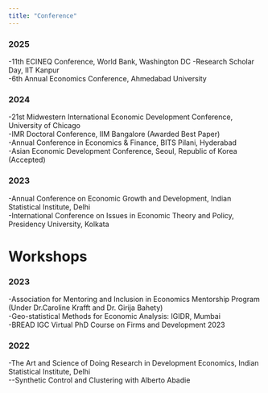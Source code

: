 ```yaml
---
title: "Conference"
---
```

### 2025 
-11th ECINEQ Conference, World Bank, Washington DC
-Research Scholar Day, IIT Kanpur  
-6th Annual Economics Conference, Ahmedabad University  
### 2024
-21st Midwestern International Economic Development Conference, University of Chicago  
-IMR Doctoral Conference, IIM Bangalore (Awarded Best Paper)  
-Annual Conference in Economics & Finance, BITS Pilani, Hyderabad  
-Asian Economic Development Conference, Seoul, Republic of Korea (Accepted)  
### 2023
-Annual Conference on Economic Growth and Development, Indian Statistical Institute, Delhi  
-International Conference on Issues in Economic Theory and Policy, Presidency University, Kolkata

Workshops
======
### 2023
-Association for Mentoring and Inclusion in Economics Mentorship Program (Under Dr.Caroline Krafft and Dr. Girija Bahety)      
-Geo-statistical Methods for Economic Analysis: IGIDR, Mumbai   
-BREAD IGC Virtual PhD Course on Firms and Development 2023

### 2022
-The Art and Science of Doing Research in Development Economics, Indian Statistical Institute, Delhi  
--Synthetic Control and Clustering with Alberto Abadie  

